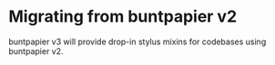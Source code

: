 # Migrating from buntpapier v2

buntpapier v3 will provide drop-in stylus mixins for codebases using buntpapier v2.

